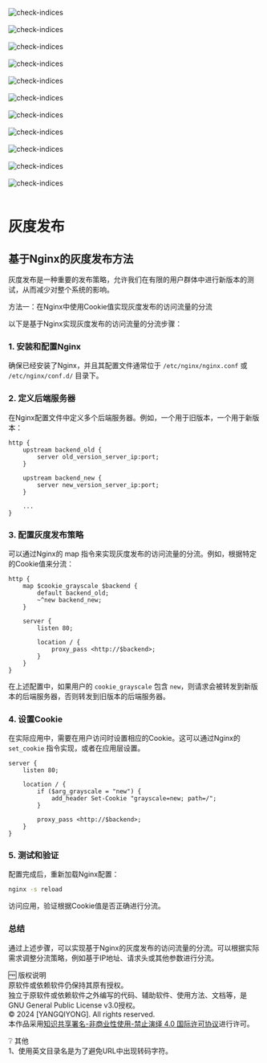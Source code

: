 ![check-indices](./images/1.jpg)  
<br>
![check-indices](./images/2.jpg)  
<br>
![check-indices](./images/3.jpg)  
<br>
![check-indices](./images/4.jpg)   
<br>
![check-indices](./images/5.jpg)   
<br>
![check-indices](./images/6.jpg)   
<br>
![check-indices](./images/7.jpg)  
<br>
![check-indices](./images/8.jpg)   
<br>
![check-indices](./images/9.jpg)   
<br>
![check-indices](./images/10.jpg)   
<br>
![check-indices](./images/11.jpg)   
<br>

# 灰度发布

## 基于Nginx的灰度发布方法

灰度发布是一种重要的发布策略，允许我们在有限的用户群体中进行新版本的测试，从而减少对整个系统的影响。

方法一：在Nginx中使用Cookie值实现灰度发布的访问流量的分流

以下是基于Nginx实现灰度发布的访问流量的分流步骤：

### 1. 安装和配置Nginx

确保已经安装了Nginx，并且其配置文件通常位于 `/etc/nginx/nginx.conf` 或 `/etc/nginx/conf.d/` 目录下。

### 2. 定义后端服务器

在Nginx配置文件中定义多个后端服务器。例如，一个用于旧版本，一个用于新版本：

```
http {
    upstream backend_old {
        server old_version_server_ip:port;
    }

    upstream backend_new {
        server new_version_server_ip:port;
    }

    ...
}

```

### 3. 配置灰度发布策略

可以通过Nginx的 map 指令来实现灰度发布的访问流量的分流。例如，根据特定的Cookie值来分流：

```
http {
    map $cookie_grayscale $backend {
        default backend_old;
        ~^new backend_new;
    }

    server {
        listen 80;

        location / {
            proxy_pass <http://$backend>;
        }
    }
}

```

在上述配置中，如果用户的 `cookie_grayscale` 包含 `new`，则请求会被转发到新版本的后端服务器，否则转发到旧版本的后端服务器。

### 4. 设置Cookie

在实际应用中，需要在用户访问时设置相应的Cookie。这可以通过Nginx的 `set_cookie` 指令实现，或者在应用层设置。

```
server {
    listen 80;

    location / {
        if ($arg_grayscale = "new") {
            add_header Set-Cookie "grayscale=new; path=/";
        }

        proxy_pass <http://$backend>;
    }
}

```

### 5. 测试和验证

配置完成后，重新加载Nginx配置：

```bash
nginx -s reload

```

访问应用，验证根据Cookie值是否正确进行分流。

### 总结

通过上述步骤，可以实现基于Nginx的灰度发布的访问流量的分流。可以根据实际需求调整分流策略，例如基于IP地址、请求头或其他参数进行分流。


🆓 版权说明  
原软件或依赖软件仍保持其原有授权。  
独立于原软件或依赖软件之外编写的代码、辅助软件、使用方法、文档等，是GNU General Public License v3.0授权。  
© 2024 [YANGQIYONG]. All rights reserved.  
本作品采用[知识共享署名-非商业性使用-禁止演绎 4.0 国际许可协议](http://creativecommons.org/licenses/by-nc-nd/4.0/)进行许可。

❔ 其他  
1、使用英文目录名是为了避免URL中出现转码字符。  
